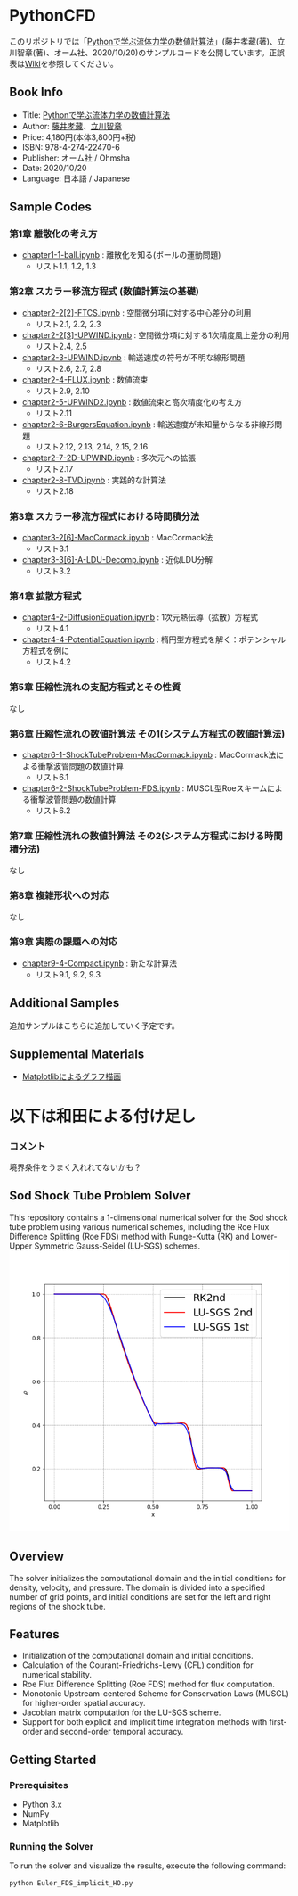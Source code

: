 # PythonCFD

このリポジトリでは「[Pythonで学ぶ流体力学の数値計算法](https://www.ohmsha.co.jp/book/9784274224706/)」(藤井孝藏(著)、立川智章(著)、オーム社、2020/10/20)のサンプルコードを公開しています。正誤表は[Wiki](https://github.com/kofujii1812/PythonCFD/wiki)を参照してください。

## Book Info
- Title: [Pythonで学ぶ流体力学の数値計算法](https://www.ohmsha.co.jp/book/9784274224706/)
- Author: [藤井孝藏](https://ftlab.it.tus.ac.jp/member_page/fujii/)、[立川智章](https://ftlab.it.tus.ac.jp/)
- Price: 4,180円(本体3,800円+税)
- ISBN: 978-4-274-22470-6
- Publisher: オーム社 / Ohmsha
- Date: 2020/10/20
- Language: 日本語 / Japanese

## Sample Codes
### 第1章 離散化の考え方
- [chapter1-1-ball.ipynb](chapter1-1-ball.ipynb) : 離散化を知る(ボールの運動問題)
  - リスト1.1, 1.2, 1.3

### 第2章 スカラー移流方程式 (数値計算法の基礎)
- [chapter2-2[2]-FTCS.ipynb](chapter2-2[2]-FTCS.ipynb) : 空間微分項に対する中心差分の利用
  - リスト2.1, 2.2, 2.3
- [chapter2-2[3]-UPWIND.ipynb](chapter2-2[3]-UPWIND.ipynb) : 空間微分項に対する1次精度風上差分の利用
  - リスト2.4, 2.5
- [chapter2-3-UPWIND.ipynb](chapter2-3-UPWIND.ipynb) : 輸送速度の符号が不明な線形問題
  - リスト2.6, 2.7, 2.8
- [chapter2-4-FLUX.ipynb](chapter2-4-FLUX.ipynb) : 数値流束
  - リスト2.9, 2.10
- [chapter2-5-UPWIND2.ipynb](chapter2-5-UPWIND2.ipynb) : 数値流束と高次精度化の考え方
  - リスト2.11
- [chapter2-6-BurgersEquation.ipynb](chapter2-6-BurgersEquation.ipynb) : 輸送速度が未知量からなる非線形問題
  - リスト2.12, 2.13, 2.14, 2.15, 2.16
- [chapter2-7-2D-UPWIND.ipynb](chapter2-7-2D-UPWIND.ipynb) : 多次元への拡張
  - リスト2.17
- [chapter2-8-TVD.ipynb](chapter2-8-TVD.ipynb) : 実践的な計算法
  - リスト2.18

### 第3章 スカラー移流方程式における時間積分法
- [chapter3-2[6]-MacCormack.ipynb](chapter3-2[6]-MacCormack.ipynb) : MacCormack法
  - リスト3.1
- [chapter3-3[6]-A-LDU-Decomp.ipynb](chapter3-3[6]-A-LDU-Decomp.ipynb) : 近似LDU分解
  - リスト3.2

### 第4章 拡散方程式
- [chapter4-2-DiffusionEquation.ipynb](chapter4-2-DiffusionEquation.ipynb) : 1次元熱伝導（拡散）方程式
  - リスト4.1
- [chapter4-4-PotentialEquation.ipynb](chapter4-4-PotentialEquation.ipynb) : 楕円型方程式を解く：ポテンシャル方程式を例に
  - リスト4.2

### 第5章 圧縮性流れの支配方程式とその性質
なし

### 第6章 圧縮性流れの数値計算法 その1(システム方程式の数値計算法)
- [chapter6-1-ShockTubeProblem-MacCormack.ipynb](chapter6-1-ShockTubeProblem-MacCormack.ipynb) : MacCormack法による衝撃波管問題の数値計算
  - リスト6.1
- [chapter6-2-ShockTubeProblem-FDS.ipynb](chapter6-2-ShockTubeProblem-FDS.ipynb) : MUSCL型Roeスキームによる衝撃波管問題の数値計算
  - リスト6.2

### 第7章 圧縮性流れの数値計算法 その2(システム方程式における時間積分法)
なし

### 第8章 複雑形状への対応
なし

### 第9章 実際の課題への対応
- [chapter9-4-Compact.ipynb](chapter9-4-Compact.ipynb) : 新たな計算法
  - リスト9.1, 9.2, 9.3

## Additional Samples

追加サンプルはこちらに追加していく予定です。

## Supplemental Materials

- [Matplotlibによるグラフ描画](/docs/appendix-matplotlib.pdf)

# 以下は和田による付け足し

### コメント
境界条件をうまく入れれてないかも？

## Sod Shock Tube Problem Solver

This repository contains a 1-dimensional numerical solver for the Sod shock tube problem using various numerical schemes, including the Roe Flux Difference Splitting (Roe FDS) method with Runge-Kutta (RK) and Lower-Upper Symmetric Gauss-Seidel (LU-SGS) schemes.
![Sod Shock Tube Problem](image/Sod_time_integration_RoeFDS.png)

## Overview

The solver initializes the computational domain and the initial conditions for density, velocity, and pressure. The domain is divided into a specified number of grid points, and initial conditions are set for the left and right regions of the shock tube.

## Features

- Initialization of the computational domain and initial conditions.
- Calculation of the Courant-Friedrichs-Lewy (CFL) condition for numerical stability.
- Roe Flux Difference Splitting (Roe FDS) method for flux computation.
- Monotonic Upstream-centered Scheme for Conservation Laws (MUSCL) for higher-order spatial accuracy.
- Jacobian matrix computation for the LU-SGS scheme.
- Support for both explicit and implicit time integration methods with first-order and second-order temporal accuracy.

## Getting Started

### Prerequisites

- Python 3.x
- NumPy
- Matplotlib

### Running the Solver

To run the solver and visualize the results, execute the following command:

```bash
python Euler_FDS_implicit_HO.py

